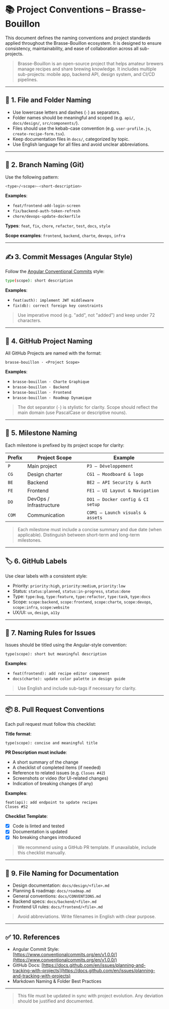 # 📚 Project Conventions – Brasse-Bouillon

This document defines the naming conventions and project standards applied throughout the Brasse-Bouillon ecosystem. It is designed to ensure consistency, maintainability, and ease of collaboration across all sub-projects.

> Brasse-Bouillon is an open-source project that helps amateur brewers manage recipes and share brewing knowledge. It includes multiple sub-projects: mobile app, backend API, design system, and CI/CD pipelines.

---

## 📁 1. File and Folder Naming

* Use lowercase letters and dashes (`-`) as separators.
* Folder names should be meaningful and scoped (e.g. `api/`, `docs/design/`, `src/components/`).
* Files should use the kebab-case convention (e.g. `user-profile.js`, `create-recipe-form.tsx`).
* Keep documentation files in `docs/`, categorized by topic.
* Use English language for all files and avoid unclear abbreviations.

---

## 🔧 2. Branch Naming (Git)

Use the following pattern:

```bash
<type>/<scope>-<short-description>
```

**Examples**:

* `feat/frontend-add-login-screen`
* `fix/backend-auth-token-refresh`
* `chore/devops-update-dockerfile`

**Types**: `feat`, `fix`, `chore`, `refactor`, `test`, `docs`, `style`

**Scope examples**: `frontend`, `backend`, `charte`, `devops`, `infra`

---

## ✍️ 3. Commit Messages (Angular Style)

Follow the [Angular Conventional Commits](https://www.conventionalcommits.org/en/v1.0.0/) style:

```bash
type(scope): short description
```

**Examples**:

* `feat(auth): implement JWT middleware`
* `fix(db): correct foreign key constraints`

> Use imperative mood (e.g. "add", not "added") and keep under 72 characters.

---

## 🚧 4. GitHub Project Naming

All GitHub Projects are named with the format:

```
brasse-bouillon · <Project Scope>
```

**Examples**:

* `brasse-bouillon · Charte Graphique`
* `brasse-bouillon · Backend`
* `brasse-bouillon · Frontend`
* `brasse-bouillon · Roadmap Dynamique`

> The dot separator (`·`) is stylistic for clarity. Scope should reflect the main domain (use PascalCase or descriptive nouns).

---

## 🧩 5. Milestone Naming

Each milestone is prefixed by its project scope for clarity:

| Prefix | Project Scope           | Example                          |
| ------ | ----------------------- | -------------------------------- |
| `P`    | Main project            | `P3 – Développement`             |
| `CG`   | Design charter          | `CG1 – Moodboard & logo`         |
| `BE`   | Backend                 | `BE2 – API Security & Auth`      |
| `FE`   | Frontend                | `FE1 – UI Layout & Navigation`   |
| `DO`   | DevOps / Infrastructure | `DO1 – Docker config & CI setup` |
| `COM`  | Communication           | `COM1 – Launch visuals & assets` |

> Each milestone must include a concise summary and due date (when applicable). Distinguish between short-term and long-term milestones.

---

## 🏷️ 6. GitHub Labels

Use clear labels with a consistent style:

* Priority: `priority:high`, `priority:medium`, `priority:low`
* Status: `status:planned`, `status:in-progress`, `status:done`
* Type: `type:bug`, `type:feature`, `type:refactor`, `type:task`, `type:docs`
* Scope: `scope:backend`, `scope:frontend`, `scope:charte`, `scope:devops`, `scope:infra`, `scope:website`
* UX/UI: `ux`, `design`, `a11y`

---

## 📣 7. Naming Rules for Issues

Issues should be titled using the Angular-style convention:

```
type(scope): short but meaningful description
```

**Examples**:

* `feat(frontend): add recipe editor component`
* `docs(charte): update color palette in design guide`

> Use English and include sub-tags if necessary for clarity.

---

## 📦 8. Pull Request Conventions

Each pull request must follow this checklist:

**Title format**:

```
type(scope): concise and meaningful title
```

**PR Description must include**:

* A short summary of the change
* A checklist of completed items (if needed)
* Reference to related issues (e.g. `Closes #42`)
* Screenshots or video (for UI-related changes)
* Indication of breaking changes (if any)

**Examples**:

```
feat(api): add endpoint to update recipes
Closes #52
```

**Checklist Template**:

* [x] Code is linted and tested
* [x] Documentation is updated
* [x] No breaking changes introduced

> We recommend using a GitHub PR template. If unavailable, include this checklist manually.

---

## 📃 9. File Naming for Documentation

* Design documentation: `docs/design/<file>.md`
* Planning & roadmap: `docs/roadmap.md`
* General conventions: `docs/CONVENTIONS.md`
* Backend specs: `docs/backend/<file>.md`
* Frontend UI rules: `docs/frontend/<file>.md`

> Avoid abbreviations. Write filenames in English with clear purpose.

---

## ✅ 10. References

* Angular Commit Style: [https://www.conventionalcommits.org/en/v1.0.0/](https://www.conventionalcommits.org/en/v1.0.0/)
* GitHub Docs: [https://docs.github.com/en/issues/planning-and-tracking-with-projects](https://docs.github.com/en/issues/planning-and-tracking-with-projects)
* Markdown Naming & Folder Best Practices

---

> This file must be updated in sync with project evolution. Any deviation should be justified and documented.
